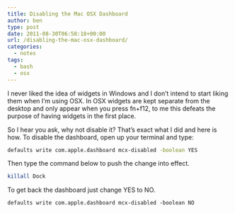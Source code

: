 ```yaml
---
title: Disabling the Mac OSX Dashboard
author: ben
type: post
date: 2011-08-30T06:58:18+00:00
url: /disabling-the-mac-osx-dashboard/
categories:
  - notes
tags:
  - bash
  - osx
---
```


I never liked the idea of widgets in Windows and I don&#8217;t intend to start liking them when I&#8217;m using OSX. In OSX widgets are kept separate from the desktop and only appear when you press fn+f12, to me this defeats the purpose of having widgets in the first place.

So I hear you ask, why not disable it? That&#8217;s exact what I did and here is how. To disable the dashboard, open up your terminal and type:

```bash
defaults write com.apple.dashboard mcx-disabled -boolean YES
```

Then type the command below to push the change into effect.

```bash
killall Dock
```

To get back the dashboard just change YES to NO.

```bash
defaults write com.apple.dashboard mcx-disabled -boolean NO
```
